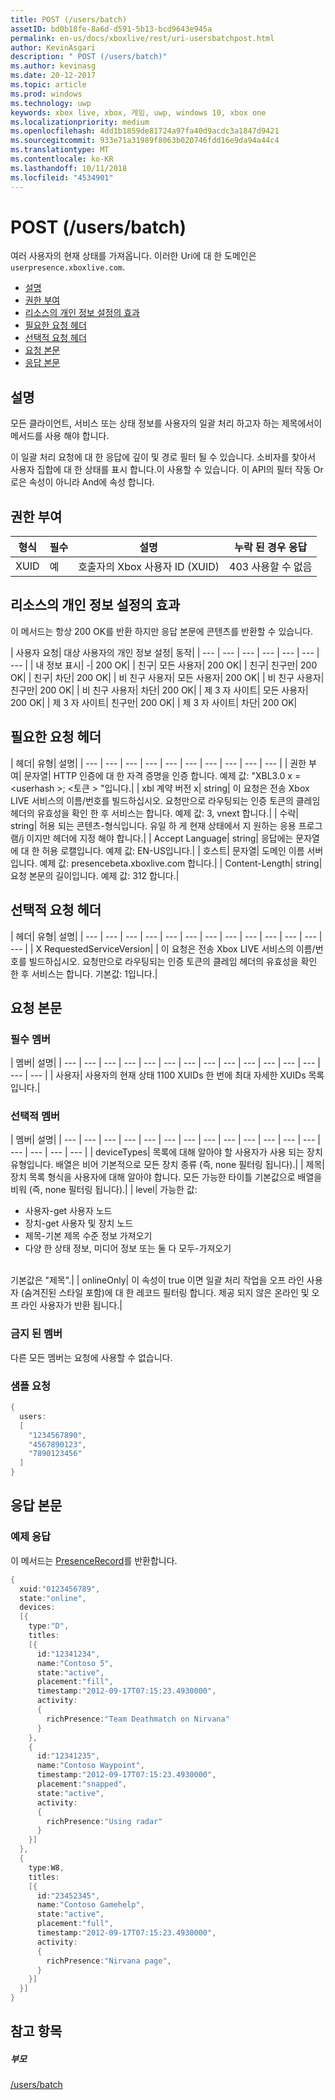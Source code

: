 ```yaml
---
title: POST (/users/batch)
assetID: bd0b18fe-8a6d-d591-5b13-bcd9643e945a
permalink: en-us/docs/xboxlive/rest/uri-usersbatchpost.html
author: KevinAsgari
description: " POST (/users/batch)"
ms.author: kevinasg
ms.date: 20-12-2017
ms.topic: article
ms.prod: windows
ms.technology: uwp
keywords: xbox live, xbox, 게임, uwp, windows 10, xbox one
ms.localizationpriority: medium
ms.openlocfilehash: 4dd1b1859de81724a97fa40d9acdc3a1847d9421
ms.sourcegitcommit: 933e71a31989f8063b020746fdd16e9da94a44c4
ms.translationtype: MT
ms.contentlocale: ko-KR
ms.lasthandoff: 10/11/2018
ms.locfileid: "4534901"
---
```

# <a name="post-usersbatch"></a>POST (/users/batch)
여러 사용자의 현재 상태를 가져옵니다.
이러한 Uri에 대 한 도메인은 `userpresence.xboxlive.com`.

  * [설명](#ID4EV)
  * [권한 부여](#ID4EAB)
  * [리소스의 개인 정보 설정의 효과](#ID4EDC)
  * [필요한 요청 헤더](#ID4EYF)
  * [선택적 요청 헤더](#ID4EGAAC)
  * [요청 본문](#ID4EGBAC)
  * [응답 본문](#ID4ESEAC)

<a id="ID4EV"></a>


## <a name="remarks"></a>설명

모든 클라이언트, 서비스 또는 상태 정보를 사용자의 일괄 처리 하고자 하는 제목에서이 메서드를 사용 해야 합니다.

이 일괄 처리 요청에 대 한 응답에 깊이 및 경로 필터 될 수 있습니다. 소비자를 찾아서 사용자 집합에 대 한 상태를 표시 합니다.이 사용할 수 있습니다. 이 API의 필터 작동 Or로은 속성이 아니라 And에 속성 합니다.

<a id="ID4EAB"></a>


## <a name="authorization"></a>권한 부여

| 형식| 필수| 설명| 누락 된 경우 응답|
| --- | --- | --- | --- |
| XUID| 예| 호출자의 Xbox 사용자 ID (XUID)| 403 사용할 수 없음|

<a id="ID4EDC"></a>


## <a name="effect-of-privacy-settings-on-resource"></a>리소스의 개인 정보 설정의 효과

이 메서드는 항상 200 OK를 반환 하지만 응답 본문에 콘텐츠를 반환할 수 있습니다.

| 사용자 요청| 대상 사용자의 개인 정보 설정| 동작|
| --- | --- | --- | --- | --- | --- | --- |
| 내 정보 표시| -| 200 OK|
| 친구| 모든 사용자| 200 OK|
| 친구| 친구만| 200 OK|
| 친구| 차단| 200 OK|
| 비 친구 사용자| 모든 사용자| 200 OK|
| 비 친구 사용자| 친구만| 200 OK|
| 비 친구 사용자| 차단| 200 OK|
| 제 3 자 사이트| 모든 사용자| 200 OK|
| 제 3 자 사이트| 친구만| 200 OK|
| 제 3 자 사이트| 차단| 200 OK|

<a id="ID4EYF"></a>


## <a name="required-request-headers"></a>필요한 요청 헤더

| 헤더| 유형| 설명|
| --- | --- | --- | --- | --- | --- | --- | --- | --- | --- |
| 권한 부여| 문자열| HTTP 인증에 대 한 자격 증명을 인증 합니다. 예제 값: "XBL3.0 x =&lt;userhash >; &lt;토큰 > "입니다.|
| xbl 계약 버전 x| string| 이 요청은 전송 Xbox LIVE 서비스의 이름/번호를 빌드하십시오. 요청만으로 라우팅되는 인증 토큰의 클레임 헤더의 유효성을 확인 한 후 서비스는 합니다. 예제 값: 3, vnext 합니다.|
| 수락| string| 허용 되는 콘텐츠-형식입니다. 유일 하 게 현재 상태에서 지 원하는 응용 프로그램/j 이지만 헤더에 지정 해야 합니다.|
| Accept Language| string| 응답에는 문자열에 대 한 허용 로캘입니다. 예제 값: EN-US입니다.|
| 호스트| 문자열| 도메인 이름 서버입니다. 예제 값: presencebeta.xboxlive.com 합니다.|
| Content-Length| string| 요청 본문의 길이입니다. 예제 값: 312 합니다.|

<a id="ID4EGAAC"></a>


## <a name="optional-request-headers"></a>선택적 요청 헤더

| 헤더| 유형| 설명|
| --- | --- | --- | --- | --- | --- | --- | --- | --- | --- | --- | --- | --- |
| X RequestedServiceVersion|  | 이 요청은 전송 Xbox LIVE 서비스의 이름/번호를 빌드하십시오. 요청만으로 라우팅되는 인증 토큰의 클레임 헤더의 유효성을 확인 한 후 서비스는 합니다. 기본값: 1입니다.|

<a id="ID4EGBAC"></a>


## <a name="request-body"></a>요청 본문

<a id="ID4EMBAC"></a>


### <a name="required-members"></a>필수 멤버

| 멤버| 설명|
| --- | --- | --- | --- | --- | --- | --- | --- | --- | --- | --- | --- | --- | --- | --- |
| 사용자| 사용자의 현재 상태 1100 XUIDs 한 번에 최대 자세한 XUIDs 목록입니다.|

<a id="ID4EHCAC"></a>


### <a name="optional-members"></a>선택적 멤버

| 멤버| 설명|
| --- | --- | --- | --- | --- | --- | --- | --- | --- | --- | --- | --- | --- | --- | --- | --- | --- |
| deviceTypes| 목록에 대해 알아야 할 사용자가 사용 되는 장치 유형입니다. 배열은 비어 기본적으로 모든 장치 종류 (즉, none 필터링 됩니다).|
| 제목| 장치 목록 형식을 사용자에 대해 알아야 합니다. 모든 가능한 타이틀 기본값으로 배열을 비워 (즉, none 필터링 됩니다).|
| level| 가능한 값: <ul><li>사용자-get 사용자 노드</li><li>장치-get 사용자 및 장치 노드</li><li>제목-기본 제목 수준 정보 가져오기</li><li>다양 한 상태 정보, 미디어 정보 또는 둘 다 모두-가져오기</li></ul><br> 기본값은 "제목".|
| onlineOnly| 이 속성이 true 이면 일괄 처리 작업을 오프 라인 사용자 (숨겨진된 스타일 포함)에 대 한 레코드 필터링 합니다. 제공 되지 않은 온라인 및 오프 라인 사용자가 반환 됩니다.|

<a id="ID4E4DAC"></a>


### <a name="prohibited-members"></a>금지 된 멤버

다른 모든 멤버는 요청에 사용할 수 없습니다.

<a id="ID4EIEAC"></a>


### <a name="sample-request"></a>샘플 요청


```cpp
{
  users:
  [
    "1234567890",
    "4567890123",
    "7890123456"
  ]
}

```


<a id="ID4ESEAC"></a>


## <a name="response-body"></a>응답 본문

<a id="ID4E1EAC"></a>


### <a name="sample-response"></a>예제 응답

이 메서드는 [PresenceRecord](../../json/json-presencerecord.md)를 반환합니다.


```cpp
{
  xuid:"0123456789",
  state:"online",
  devices:
  [{
    type:"D",
    titles:
    [{
      id:"12341234",
      name:"Contoso 5",
      state:"active",
      placement:"fill",
      timestamp:"2012-09-17T07:15:23.4930000",
      activity:
      {
        richPresence:"Team Deathmatch on Nirvana"
      }
    },
    {
      id:"12341235",
      name:"Contoso Waypoint",
      timestamp:"2012-09-17T07:15:23.4930000",
      placement:"snapped",
      state:"active",
      activity:
      {
        richPresence:"Using radar"
      }
    }]
  },
  {
    type:W8,
    titles:
    [{
      id:"23452345",
      name:"Contoso Gamehelp",
      state:"active",
      placement:"full",
      timestamp:"2012-09-17T07:15:23.4930000",
      activity:
      {
        richPresence:"Nirvana page",
      }
    }]
  }]
}

```


<a id="ID4EKFAC"></a>


## <a name="see-also"></a>참고 항목

<a id="ID4EMFAC"></a>


##### <a name="parent"></a>부모

[/users/batch](uri-usersbatch.md)
